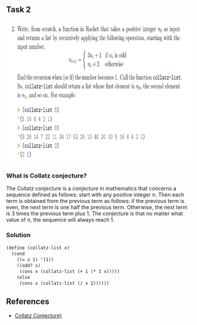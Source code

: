 ## Task 2

<p><img src="Resources/2.png" width="820" height="384"></p>


### What is Collatz conjecture? 
The Collatz conjecture is a conjecture in mathematics that concerns a sequence defined as follows: start with any positive integer n. Then each term is obtained from the previous term as follows: if the previous term is even, the next term is one half the previous term. Otherwise, the next term is 3 times the previous term plus 1. The conjecture is that no matter what value of n, the sequence will always reach 1.


### Solution
```Racket
(define (collatz-list x)
  (cond
    ((= x 1) '(1))
    ((odd? x)
     (cons x (collatz-list (+ 1 (* 3 x)))))
    (else
     (cons x (collatz-list (/ x 2))))))
```

## References
* [Collatz Conjecture)](https://en.wikipedia.org/wiki/Collatz_conjecture)
